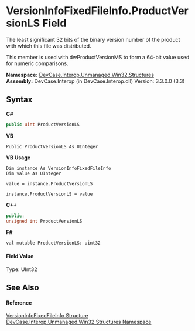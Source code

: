 # VersionInfoFixedFileInfo.ProductVersionLS Field
 

The least significant 32 bits of the binary version number of the product with which this file was distributed. 

 This member is used with dwProductVersionMS to form a 64-bit value used for numeric comparisons.

**Namespace:**&nbsp;<a href="N_DevCase_Interop_Unmanaged_Win32_Structures">DevCase.Interop.Unmanaged.Win32.Structures</a><br />**Assembly:**&nbsp;DevCase.Interop (in DevCase.Interop.dll) Version: 3.3.0.0 (3.3)

## Syntax

**C#**<br />
``` C#
public uint ProductVersionLS
```

**VB**<br />
``` VB
Public ProductVersionLS As UInteger
```

**VB Usage**<br />
``` VB Usage
Dim instance As VersionInfoFixedFileInfo
Dim value As UInteger

value = instance.ProductVersionLS

instance.ProductVersionLS = value
```

**C++**<br />
``` C++
public:
unsigned int ProductVersionLS
```

**F#**<br />
``` F#
val mutable ProductVersionLS: uint32
```


#### Field Value
Type: UInt32

## See Also


#### Reference
<a href="T_DevCase_Interop_Unmanaged_Win32_Structures_VersionInfoFixedFileInfo">VersionInfoFixedFileInfo Structure</a><br /><a href="N_DevCase_Interop_Unmanaged_Win32_Structures">DevCase.Interop.Unmanaged.Win32.Structures Namespace</a><br />